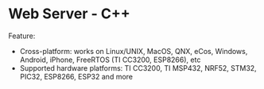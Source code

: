 # Web Server - C++
Feature:

- Cross-platform: works on Linux/UNIX, MacOS, QNX, eCos, Windows, Android, iPhone, FreeRTOS (TI CC3200, ESP8266), etc
- Supported hardware platforms: TI CC3200, TI MSP432, NRF52, STM32, PIC32, ESP8266, ESP32 and more

